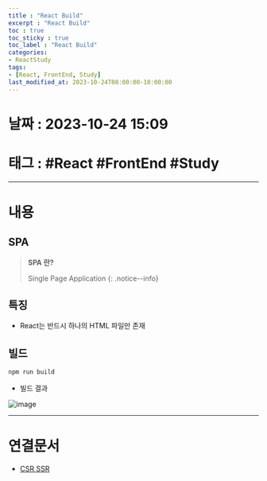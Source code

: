 ```yaml
---
title : "React Build"
excerpt : "React Build"
toc : true
toc_sticky : true
toc_label : "React Build"
categories:
- ReactStudy
tags:
- [React, FrontEnd, Study]
last_modified_at: 2023-10-24T08:00:00-10:00:00
---
```


# 날짜 : 2023-10-24 15:09

# 태그 : #React #FrontEnd #Study 
---

# 내용

## SPA
> **SPA 란?**
>
> Single Page Application
{: .notice--info}

## 특징
- React는 반드시 하나의 HTML 파일만 존재

## 빌드

```ruby
npm run build
```

- 빌드 결과
  
![image](../../assets/images/ReactBuildResult.png)

---

# 연결문서
- [CSR SSR](../../webcommon/webcommon-CSR-SSR)